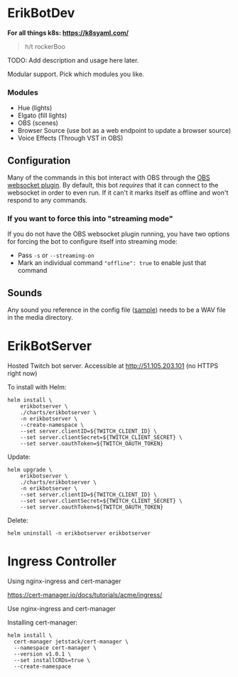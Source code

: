 # ErikBotDev

**For all things k8s: https://k8syaml.com/**

>h/t rockerBoo

TODO: Add description and usage here later.

Modular support. Pick which modules you like.

### Modules

- Hue (lights)
- Elgato (fill lights)
- OBS (scenes)
- Browser Source (use bot as a web endpoint to update a browser source)
- Voice Effects (Through VST in OBS)

## Configuration

Many of the commands in this bot interact with OBS through the [OBS websocket plugin](https://obsproject.com/forum/resources/obs-websocket-remote-control-obs-studio-from-websockets.466/). By default, this bot _requires_ that it can connect to the websocket in order to even run. If it can't it marks itself as offline and won't respond to any commands.

### If you want to force this into "streaming mode"

If you do not have the OBS websocket plugin running, you have two options for forcing the bot to configure itself into streaming mode:

- Pass `-s` or `--streaming-on`
- Mark an individual command `"offline": true` to enable just that command

## Sounds

Any sound you reference in the config file ([sample](./erikbotdev.json)) needs to be a WAV file in the media directory.

# ErikBotServer

Hosted Twitch bot server. Accessible at http://51.105.203.101 (no HTTPS right now)

To install with Helm:

```shell
helm install \
    erikbotserver \
    ./charts/erikbotserver \
    -n erikbotserver \
    --create-namespace \
    --set server.clientID=${TWITCH_CLIENT_ID} \
    --set server.clientSecret=${TWITCH_CLIENT_SECRET} \
    --set server.oauthToken=${TWITCH_OAUTH_TOKEN}
```

Update:

```shell
helm upgrade \
    erikbotserver \
    ./charts/erikbotserver \
    -n erikbotserver \
    --set server.clientID=${TWITCH_CLIENT_ID} \
    --set server.clientSecret=${TWITCH_CLIENT_SECRET} \
    --set server.oauthToken=${TWITCH_OAUTH_TOKEN}
```

Delete:

```shell
helm uninstall -n erikbotserver erikbotserver
```

# Ingress Controller

Using nginx-ingress and cert-manager

https://cert-manager.io/docs/tutorials/acme/ingress/

Use nginx-ingress and cert-manager

Installing cert-manager:

```shell
helm install \
  cert-manager jetstack/cert-manager \
  --namespace cert-manager \
  --version v1.0.1 \
  --set installCRDs=true \
  --create-namespace
```